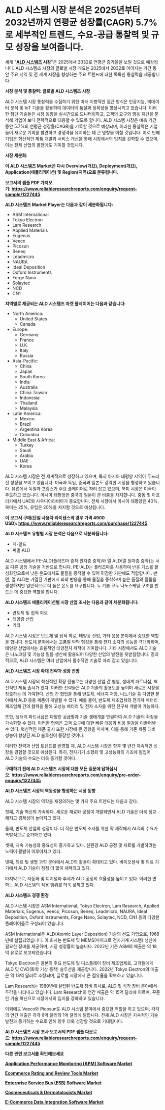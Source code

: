 <p><h1>ALD 시스템 시장 분석은 2025년부터 2032년까지 연평균 성장률(CAGR) 5.7%로 세부적인 트렌드, 수요-공급 통찰력 및 규모 성장을 보여줍니다.</h1></p><p>세계 "<strong><a href="https://www.reliableresearchreports.com/ald-systems-r1227445?utm_campaign=105&utm_medium=8&utm_source=Github&utm_content=ia&utm_term=01012025&utm_id=ald-systems">ALD 시스템즈&nbsp;</a></strong><strong>시장</strong>"은 2025에서 2032로 연평균 증가율을 보일 것으로 예상됩니다. ALD 시스템즈 시장의 글로벌 시장 개요는 2025에서 2032로 이어지는 기간 동안 주요 지역 및 전 세계 시장을 형성하는 주요 트렌드에 대한 독특한 통찰력을 제공합니다.</p>
<p><strong>시장 분석 및 통찰력: 글로벌 ALD 시스템즈 시장</strong></p>
<p><p>ALD 시스템 시장 통찰력을 수집하기 위한 미래 지향적인 접근 방식은 인공지능, 빅데이터 분석 및 IoT 기술을 활용하여 데이터의 품질과 정확성을 향상시키고 있습니다. 이러한 첨단 기술들은 시장 동향을 실시간으로 모니터링하고, 고객의 요구와 행동 패턴을 분석해 기업이 보다 전략적으로 대응할 수 있도록 합니다. ALD 시스템 시장은 예측 기간 동안 5.7%의 연평균 성장률(CAGR)을 기록할 것으로 예상되며, 이러한 통찰력은 기업들이 새로운 기회를 발견하고 경쟁력을 유지하는 데 큰 영향을 미칠 것입니다. 이로 인해 기업은 혁신적인 제품 개발과 서비스 개선을 통해 시장에서의 입지를 강화할 수 있으며, 이는 전체 산업의 발전에도 기여할 것입니다.</p><a href="%7CAUTHORITHY_DOMAIN_URL%7C?utm_campaign=105&utm_medium=8&utm_source=Github&utm_content=ia&utm_term=01012025&utm_id=ald-systems"></a></p>
<p><strong>시장 세분화:</strong></p>
<p><strong>이 ALD 시스템즈 Market은 다시 Overview(개요), Deployment(개요), Application(애플리케이션) 및 Region(지역)으로 분류됩니다.</strong></p>
<p><strong>보고서의 샘플 PDF 가져오기:&nbsp;<a href="https://www.reliableresearchreports.com/enquiry/request-sample/1227445?utm_campaign=105&utm_medium=8&utm_source=Github&utm_content=ia&utm_term=01012025&utm_id=ald-systems">https://www.reliableresearchreports.com/enquiry/request-sample/1227445</a></strong><strong></strong></p>
<p><strong>ALD 시스템즈 Market Player는 다음과 같이 세분화됩니다:</strong></p>
<p><ul><li>ASM International</li><li>Tokyo Electron</li><li>Lam Research</li><li>Applied Materials</li><li>Eugenus</li><li>Veeco</li><li>Picosun</li><li>Beneq</li><li>Leadmicro</li><li>NAURA</li><li>Ideal Deposition</li><li>Oxford Instruments</li><li>Forge Nano</li><li>Solaytec</li><li>NCD</li><li>CN1</li></ul></p>
<p><strong>지역별로 제공되는 ALD 시스템즈 마켓 플레이어는 다음과 같습니다:</strong></p>
<p><ul>
    <li>
        North America:
        <ul>
            <li>United States</li>
            <li>Canada</li>
        </ul>
    </li>
    <li>
        Europe:
        <ul>
            <li>Germany</li>
            <li>France</li>
            <li>U.K.</li>
            <li>Italy</li>
            <li>Russia</li>
        </ul>
    </li>
    <li>
        Asia-Pacific:
        <ul>
            <li>China</li>
            <li>Japan</li>
            <li>South Korea</li>
            <li>India</li>
            <li>Australia</li>
            <li>China Taiwan</li>
            <li>Indonesia</li>
            <li>Thailand</li>
            <li>Malaysia</li>
        </ul>
    </li>
    <li>
        Latin America:
        <ul>
            <li>Mexico</li>
            <li>Brazil</li>
            <li>Argentina Korea</li>
            <li>Colombia</li>
        </ul>
    </li>
    <li>
        Middle East & Africa:
        <ul>
            <li>Turkey</li>
            <li>Saudi</li>
            <li>Arabia</li>
            <li>UAE</li>
            <li>Korea</li>
        </ul>
    </li>
    </ul></p>
<p><p>ALD 시스템 시장은 전 세계적으로 성장하고 있으며, 특히 아시아 태평양 지역이 두드러진 성장을 보이고 있습니다. 미국과 독일, 중국과 일본도 강력한 시장을 형성하고 있습니다. 유럽에서 독일과 프랑스가 주요 플레이어로 자리 잡고 있으며, 북미 시장은 미국이 주도하고 있습니다. 아시아 태평양은 중국과 일본이 큰 비중을 차지합니다. 중동 및 아프리카에서 UAE와 사우디아라비아가 중요합니다. 전체 시장에서 아시아 태평양은 40%, 북미는 25%, 유럽은 20%를 차지할 것으로 예상됩니다.</p></p>
<p><strong>이 보고서 구매(단일 사용자 라이센스의 경우 가격 4900 USD):&nbsp;<a href="https://www.reliableresearchreports.com/purchase/1227445?utm_campaign=105&utm_medium=8&utm_source=Github&utm_content=ia&utm_term=01012025&utm_id=ald-systems">https://www.reliableresearchreports.com/purchase/1227445</a></strong></p>
<p><strong>ALD 시스템즈 유형별 시장 분석은 다음으로 세분화됩니다:</strong></p>
<p><ul><li>페-알드</li><li>써멀 ALD</li></ul></p>
<p><p>ALD 시스템에서 PE-ALD(플라즈마 증착 원자층 증착)와 열 ALD(열 원자층 증착)는 서로 다른 공정 기술을 기반으로 합니다. PE-ALD는 플라즈마를 사용하여 반응 가스를 활성화함으로써 낮은 온도에서도 물질을 증착할 수 있어 민감한 기판에도 적합합니다. 반면, 열 ALD는 가열된 기판에서 화학 반응을 통해 물질을 증착하며 높은 품질의 필름을 생성하지만 일반적으로 더 높은 온도를 요구합니다. 두 기술 모두 나노스케일 구조를 만드는 데 중요한 역할을 합니다.</p></p>
<p><strong>ALD 시스템즈 애플리케이션별 시장 산업 조사는 다음과 같이 세분화됩니다:</strong></p>
<p><ul><li>반도체 및 집적 회로</li><li>태양광 산업</li><li>기타</li></ul></p>
<p><p>ALD 시스템 시장은 반도체 및 집적 회로, 태양광 산업, 기타 응용 분야에서 중요한 역할을 합니다. 반도체 분야에서는 고품질 박막 형성을 통해 전자 소자의 성능을 극대화하며, 태양광 산업에서는 효율적인 태양전지 제작에 기여합니다. 기타 시장에서도 ALD 기술은 나노코팅 및 기능성 필름 생산에 활용되어 다양한 산업의 발전을 뒷받침합니다. 결과적으로, ALD 시스템은 여러 산업에서 필수적인 기술로 자리 잡고 있습니다.</p></p>
<p><strong>ALD 시스템즈 시장 확대 전략과 성장 전망</strong></p>
<p><p>ALD 시스템 시장의 혁신적인 확장 전술로는 다양한 산업 간 협업, 생태계 파트너십, 혁신적인 제품 출시가 있다. 이러한 전략들은 ALD 기술의 활용도를 높이며 새로운 시장을 창출하는 데 기여한다. 산업 간 협업을 통해 반도체, 에너지 저장, 나노기술 등 다양한 분야에서 ALD 응용 제품이 개발될 수 있다. 예를 들어, 반도체 제조업체와 전기차 배터리 제조업체 간의 협력을 통해 고성능 배터리 및 전자 소자를 위한 전구체 개발이 가능하다.</p><p>또한, 생태계 파트너십은 다양한 공급망과 기술 생태계를 연결하여 ALD 기술의 확장을 가속화할 수 있다. 이러한 협력은 고객 요구에 대한 빠른 대응과 비용 절감을 이끌어낼 수 있다. 혁신적인 제품 출시 또한 시장에 큰 영향을 미치며, 이를 통해 기존 제품 대비 성능이 향상된 ALD 솔루션이 등장할 것이다.</p><p>이러한 전략과 산업 트렌드를 반영할 때, ALD 시스템 시장은 향후 몇 년간 지속적인 성장을 경험할 것으로 예상된다. 특히, 전자기기 소형화 및 고성능화의 기조에 힘입어 ALD 기술의 수요는 더욱 증가할 것이다.</p></p>
<p><strong>구매하기 전에 ALD 시스템즈 시장에 대한 모든 질문에 답하십시오.&nbsp;<a href="https://www.reliableresearchreports.com/enquiry/pre-order-enquiry/1227445?utm_campaign=105&utm_medium=8&utm_source=Github&utm_content=ia&utm_term=01012025&utm_id=ald-systems">https://www.reliableresearchreports.com/enquiry/pre-order-enquiry/1227445</a></strong><strong></strong></p>
<p><strong>ALD 시스템즈 시장의 역동성을 형성하는 시장 동향</strong></p>
<p><p>ALD 시스템 시장의 역학을 재정의하는 몇 가지 주요 트렌드는 다음과 같다. </p><p>첫째, 기술 혁신의 가속화다. 새로운 재료와 공정이 개발되면서 ALD 기술은 더욱 정교해지고 경제성이 높아지고 있다. </p><p>둘째, 반도체 산업의 성장이다. 더 작은 반도체 소자를 위한 막 제작에서 ALD의 수요가 폭발적으로 증가하고 있다. </p><p>셋째, 지속 가능성의 중요성이 증가하고 있다. 친환경 ALD 공정 및 재료를 개발하려는 노력이 활발히 이루어지고 있다. </p><p>넷째, 의료 및 생명 과학 분야에서 ALD의 활용이 확대되고 있다. 바이오센서 및 의료 기기에서 ALD 기술이 점점 더 많이 채택되고 있다. </p><p>마지막으로, 자동화 및 디지털화 추세가 ALD 공정의 효율성을 높이고 있다. 이러한 변화는 ALD 시스템의 적용 범위를 더욱 넓히고 있다.</p></p>
<p><strong>ALD 시스템즈 경쟁 환경</strong></p>
<p><p>ALD 시스템 시장은 ASM International, Tokyo Electron, Lam Research, Applied Materials, Eugenus, Veeco, Picosun, Beneq, Leadmicro, NAURA, Ideal Deposition, Oxford Instruments, Forge Nano, Solaytec, NCD, CN1 등의 다양한 플레이어들로 구성되어 있습니다.</p><p>ASM International은 ALD(Atomic Layer Deposition) 기술의 선도 기업으로, 1968년에 설립되었습니다. 이 회사는 반도체 및 MEMS(마이크로 전자기계 시스템) 생산에 필요한 장비를 제공하며, 시장 성장률이 높습니다. 2022년 기준 ASM의 매출은 약 18억 유로로 보고되었습니다.</p><p>Tokyo Electron은 일본의 주요 반도체 및 디스플레이 장비 제조업체로, 고객들에게 ALD 및 CVD(화학 기상 증착) 솔루션을 제공합니다. 2022년 Tokyo Electron의 매출은 약 18억 달러로 추정되며, 글로벌 시장에서 큰 점유율을 확보하고 있습니다.</p><p>Lam Research는 1980년에 설립된 반도체 장비 회사로, ALD 및 식각 장비 분야에서 두각을 나타내고 있습니다. Lam Research의 연간 매출은 약 15억 달러에 이르며, 꾸준한 기술 혁신으로 시장에서의 입지를 강화하고 있습니다.</p><p>이외에도 Veeco와 Picosun도 ALD 시스템 분야에서 중요한 역할을 하고 있으며, 각각의 연간 매출은 각각 6억 달러와 1억 달러에 달합니다. 전체 ALD 시장은 지속적인 기술 발전과 증가하는 수요로 인해 향후 더욱 성장할 것으로 기대됩니다.</p></p>
<p><strong>ALD 시스템즈 시장 조사 보고서의 PDF 샘플 다운로드:&nbsp;<a href="https://www.reliableresearchreports.com/enquiry/request-sample/1227445?utm_campaign=105&utm_medium=8&utm_source=Github&utm_content=ia&utm_term=01012025&utm_id=ald-systems">https://www.reliableresearchreports.com/enquiry/request-sample/1227445</a></strong></p>
<p><strong></strong></p>
<p><strong></strong></p>
<p><strong></strong></p>
<p><strong></strong></p>
<p><strong>다른 관련 보고서를 확인해보세요</strong></p>
<p><strong><p><a href="https://github.com/birnbaumbulah0/Market-Research-Report-List-1/blob/main/application-performance-monitoring-apm-software-market.md?utm_campaign=105&utm_medium=8&utm_source=Github&utm_content=ia&utm_term=01012025&utm_id=ald-systems">Application Performance Monitoring (APM) Software Market</a></p><p><a href="https://github.com/dmitriyvo6rog/Market-Research-Report-List-1/blob/main/ecommerce-rating-and-review-tools-market.md?utm_campaign=105&utm_medium=8&utm_source=Github&utm_content=ia&utm_term=01012025&utm_id=ald-systems">Ecommerce Rating and Review Tools Market</a></p><p><a href="https://github.com/petbigbeepjn/Market-Research-Report-List-1/blob/main/enterprise-service-bus-esb-software-market.md?utm_campaign=105&utm_medium=8&utm_source=Github&utm_content=ia&utm_term=01012025&utm_id=ald-systems">Enterprise Service Bus (ESB) Software Market</a></p><p><a href="https://github.com/risingtrista99259/Market-Research-Report-List-1/blob/main/cosmeceuticals-dermatologists-market.md?utm_campaign=105&utm_medium=8&utm_source=Github&utm_content=ia&utm_term=01012025&utm_id=ald-systems">Cosmeceuticals & Dermatologists Market</a></p><p><a href="https://github.com/arionmp/Market-Research-Report-List-5/blob/main/e-commerce-data-integration-software-market.md?utm_campaign=105&utm_medium=8&utm_source=Github&utm_content=ia&utm_term=01012025&utm_id=ald-systems">E-Commerce Data Integration Software Market</a></p></strong></p>